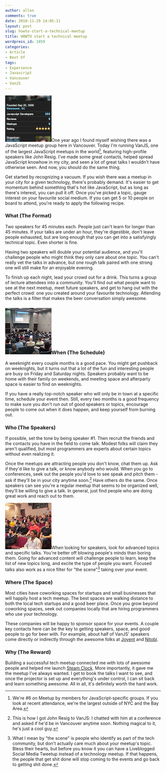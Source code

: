 ```yaml
---
author: allen
comments: true
date: 2010-11-29 14:05:11
layout: post
slug: howto-start-a-technical-meetup
title: HOWTO start a technical meetup
wordpress_id: 1859
categories:
- Article
- Best Of
tags:
- Experience
- Javascript
- Vancouver
- VanJS
---
```


![](/images/wp-uploads/2010/11/vanjs6.jpg)One year ago I found myself wishing there was a JavaScript meetup group here in Vancouver. Today I'm running VanJS, one of the largest JavaScript meetups in the world[^number], featuring high-profile speakers like John Resig. I've made some great contacts, helped spread JavaScript knowhow in my city, and seen a lot of great talks I wouldn't have otherwise seen. And now, you should do the same thing.

Get started by recognizing a vacuum. If you wish there was a meetup in your city for a given technology, there's probably demand. It's easier to get momentum behind something that's hot like JavaScript, but as long as there's interest, you can pull it off. Once you've picked a topic, gauge interest on your favourite social medium. If you can get 5 or 10 people on board to attend, you're ready to apply the following recipe.


### **What (The Format)**


Two speakers for 45 minutes each. People just can't learn for longer than 45 minutes. If your talks are under an hour, they're digestible, don't leave people exhausted, but are long enough that you can get into a satisfyingly technical topic. Even shorter is fine.

Having two speakers will double your potential audience, and you'll challenge people who might think they only care about one topic. You can't really vet the talks in advance, but one rough talk paired with one strong one will still make for an enjoyable evening.

To finish up each night, lead your crowd out for a drink. This turns a group of lecture attendees into a community. You'll find out what people want to see at the next meetup, meet future speakers, and get to hang out with the perfect crowd: one you created around your favourite technology. Attending the talks is a filter that makes the beer conversation simply awesome.


### **![](/images/wp-uploads/2010/11/vanjs4.jpg)When (The Schedule)**


A weeknight every couple months is a good pace. You might get pushback on weeknights, but it turns out that a lot of the fun and interesting people are busy on Friday and Saturday nights. Speakers probably want to be home with their family on weekends, and meeting space and afterparty space is easier to find on weeknights.

If you have a really top-notch speaker who will only be in town at a specific time, schedule your event then. Still, every two months is a good frequency to make sure you don't run out of good speakers or topics, encourage people to come out when it does happen, and keep yourself from burning out.


### Who (The Speakers)


If possible, set the tone by being speaker #1. Then recruit the friends and the contacts you have in the field to come talk. Modest folks will claim they aren't qualified, but most programmers are experts about certain topics without even realizing it.

Once the meetups are attracting people you don't know, chat them up. Ask if they'd like to give a talk, or know anybody who would. When you go to conferences, seek out the people you'd love to see speak and pitch them - ask if they'll be in your city anytime soon.[^1] Have others do the same. Once speakers can see you're a regular meetup that seems to be organized well, they'll be willing to give a talk. In general, just find people who are doing great work and reach out to them.

![](/images/wp-uploads/2010/11/vanjs2.jpg)When looking for speakers, look for advanced topics and specific talks. You're better off blowing people's minds than boring them. Going for advanced content will challenge people to learn, keep the list of new topics long, and excite the type of people you want. Focused talks also work as a nice filter for "the scene"[^2] taking over your event.


### **Where (The Space)**


Most cities have coworking spaces for startups and small businesses that will happily host a tech meetup. The best spaces are walking distance to both the local tech startups and a good beer place. Once you grow beyond coworking spaces, seek out companies locally that are hiring programmers who use your technology.

These companies will be happy to sponsor space for your events. A couple key contacts here can be the key to getting speakers, space, and good people to go for beer with. For example, about half of VanJS' speakers come directly or indirectly through the awesome folks at [Joyent](http://www.joyent.com/) and [Nitobi](http://www.nitobi.com).


### **Why (The Reward)**


Building a successful tech meetup connected me with lots of awesome people and helped me launch [Steam Clock](http://www.steamclocksw.com/). More importantly, it gave me the meetup I've always wanted. I get to book the talks I want to see, and once the projector is set up and everything's under control, I can sit back and learn something awesome. All in all, it's definitely worth the hard work.

[^number]: We're #6 on Meetup by members for JavaScript-specific groups. If you look at recent attendance, we're the largest outside of NYC and the Bay Area.
[^1]: This is how I got John Resig to VanJS: I chatted with him at a conference and asked if he'd be in Vancouver anytime soon. Nothing magical to it, he's just a cool guy.
[^2]: What I mean by "the scene" is people who identify as part of the tech community, but don't actually care much about your meetup's topic. Bless their hearts, but before you know it you can have a Liveblogged Social Media Tweetup instead of a technology meetup. If that happens, the people that get shit done will stop coming to the events and go back to getting shit done.
